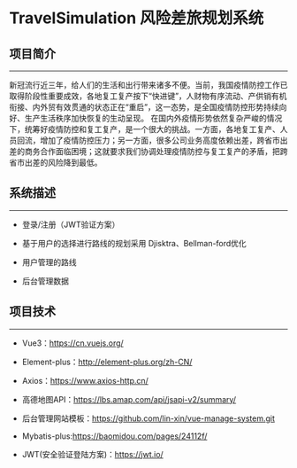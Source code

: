 # **TravelSimulation 风险差旅规划系统**

## 项目简介

---

新冠流行近三年，给人们的生活和出行带来诸多不便。当前，我国疫情防控工作已取得阶段性重要成效，各地复工复产按下“快进键”，人财物有序流动、产供销有机衔接、内外贸有效贯通的状态正在“重启”，这一态势，是全国疫情防控形势持续向好、生产生活秩序加快恢复的生动呈现。
在国内外疫情形势依然复杂严峻的情况下，统筹好疫情防控和复工复产，是一个很大的挑战。一方面，各地复工复产、人员回流，增加了疫情防控压力；另一方面，很多公司业务高度依赖出差，跨省市出差的商务合作面临困境；这就要求我们协调处理疫情防控与复工复产的矛盾，把跨省市出差的风险降到最低。

## 系统描述

---

- 登录/注册（JWT验证方案）
  
- 基于用户的选择进行路线的规划采用 Djisktra、Bellman-ford优化
  
- 用户管理的路线
  
- 后台管理数据
  

## 项目技术

---

- Vue3：https://cn.vuejs.org/
  
- Element-plus：http://element-plus.org/zh-CN/
  
- Axios：https://www.axios-http.cn/
  
- 高德地图API：https://lbs.amap.com/api/jsapi-v2/summary/
  
- 后台管理网站模板：https://github.com/lin-xin/vue-manage-system.git
  
- Mybatis-plus:https://baomidou.com/pages/24112f/
  
- JWT(安全验证登陆方案)：https://jwt.io/
